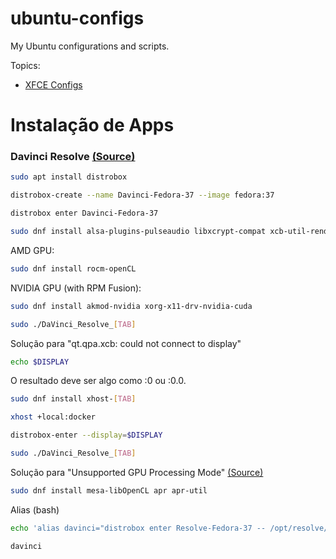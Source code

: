 # ubuntu-configs
My Ubuntu configurations and scripts.

Topics:
- [XFCE Configs](https://github.com/diegopereiracruz/ubuntu-configs/blob/main/xfce-configs.md)
# Instalação de Apps
### Davinci Resolve [(Source)](https://www.youtube.com/watch?v=wmRiZQ9IZfc)
``` bash
sudo apt install distrobox
```
``` bash
distrobox-create --name Davinci-Fedora-37 --image fedora:37
```
``` bash
distrobox enter Davinci-Fedora-37
```
``` bash
sudo dnf install alsa-plugins-pulseaudio libxcrypt-compat xcb-util-renderutil xcb-util-wm pulseaudio-libs xcb-util xcb-util-image xcb-util-keysyms libxkbcommon-x11 libXrandr libXtst mesa-libGLU mtdev libSM libXcursor libXi libXinerama libxkbcommon libglvnd-egl libglvnd-glx libglvnd-opengl libICE librsvg2 libSM libX11 libXcursor libXext libXfixes libXi libXinerama libxkbcommon libxkbcommon-x11 libXrandr libXrender libXtst libXxf86vm mesa-libGLU mtdev pulseaudio-libs xcb-util alsa-lib apr apr-util fontconfig freetype libglvnd fuse-libs
```
AMD GPU:
``` bash
sudo dnf install rocm-openCL
```
NVIDIA GPU (with RPM Fusion):
``` bash
sudo dnf install akmod-nvidia xorg-x11-drv-nvidia-cuda
```
``` bash
sudo ./DaVinci_Resolve_[TAB]
```
Solução para "qt.qpa.xcb: could not connect to display"
``` bash
echo $DISPLAY
```
O resultado deve ser algo como :0 ou :0.0.
``` bash
sudo dnf install xhost-[TAB]
```
``` bash
xhost +local:docker
```
``` bash
distrobox-enter --display=$DISPLAY
```
``` bash
sudo ./DaVinci_Resolve_[TAB]
```
Solução para "Unsupported GPU Processing Mode" [(Source)](https://nobaraproject.org/docs/davinci-resolve/configuring-davinci-resolve-with-amd-gpus/)
``` bash
sudo dnf install mesa-libOpenCL apr apr-util
```
Alias (bash)
``` bash
echo 'alias davinci="distrobox enter Resolve-Fedora-37 -- /opt/resolve/bin/resolve; -- exit"' >> ~/.bash_aliases; source ~/.bashrc
```
```
davinci
```
